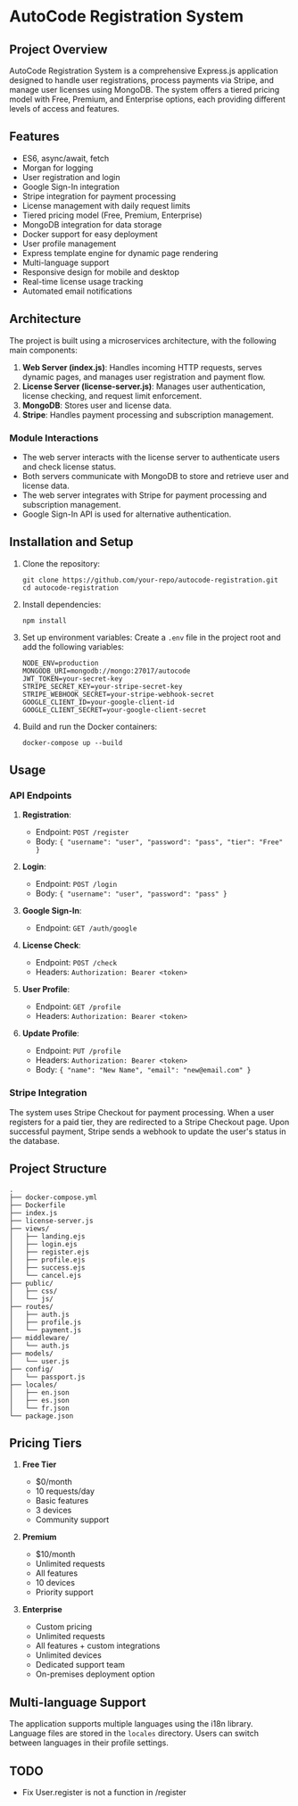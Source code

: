 # AutoCode Registration System

## Project Overview

AutoCode Registration System is a comprehensive Express.js application designed to handle user registrations, process payments via Stripe, and manage user licenses using MongoDB. The system offers a tiered pricing model with Free, Premium, and Enterprise options, each providing different levels of access and features.

## Features

-   ES6, async/await, fetch
-   Morgan for logging
-   User registration and login
-   Google Sign-In integration
-   Stripe integration for payment processing
-   License management with daily request limits
-   Tiered pricing model (Free, Premium, Enterprise)
-   MongoDB integration for data storage
-   Docker support for easy deployment
-   User profile management
-   Express template engine for dynamic page rendering
-   Multi-language support
-   Responsive design for mobile and desktop
-   Real-time license usage tracking
-   Automated email notifications

## Architecture

The project is built using a microservices architecture, with the following main components:

1. **Web Server (index.js)**: Handles incoming HTTP requests, serves dynamic pages, and manages user registration and payment flow.
2. **License Server (license-server.js)**: Manages user authentication, license checking, and request limit enforcement.
3. **MongoDB**: Stores user and license data.
4. **Stripe**: Handles payment processing and subscription management.

### Module Interactions

-   The web server interacts with the license server to authenticate users and check license status.
-   Both servers communicate with MongoDB to store and retrieve user and license data.
-   The web server integrates with Stripe for payment processing and subscription management.
-   Google Sign-In API is used for alternative authentication.

## Installation and Setup

1. Clone the repository:

    ```
    git clone https://github.com/your-repo/autocode-registration.git
    cd autocode-registration
    ```

2. Install dependencies:

    ```
    npm install
    ```

3. Set up environment variables:
   Create a `.env` file in the project root and add the following variables:

    ```
    NODE_ENV=production
    MONGODB_URI=mongodb://mongo:27017/autocode
    JWT_TOKEN=your-secret-key
    STRIPE_SECRET_KEY=your-stripe-secret-key
    STRIPE_WEBHOOK_SECRET=your-stripe-webhook-secret
    GOOGLE_CLIENT_ID=your-google-client-id
    GOOGLE_CLIENT_SECRET=your-google-client-secret
    ```

4. Build and run the Docker containers:
    ```
    docker-compose up --build
    ```

## Usage

### API Endpoints

1. **Registration**:

    - Endpoint: `POST /register`
    - Body: `{ "username": "user", "password": "pass", "tier": "Free" }`

2. **Login**:

    - Endpoint: `POST /login`
    - Body: `{ "username": "user", "password": "pass" }`

3. **Google Sign-In**:

    - Endpoint: `GET /auth/google`

4. **License Check**:

    - Endpoint: `POST /check`
    - Headers: `Authorization: Bearer <token>`

5. **User Profile**:

    - Endpoint: `GET /profile`
    - Headers: `Authorization: Bearer <token>`

6. **Update Profile**:

    - Endpoint: `PUT /profile`
    - Headers: `Authorization: Bearer <token>`
    - Body: `{ "name": "New Name", "email": "new@email.com" }`

### Stripe Integration

The system uses Stripe Checkout for payment processing. When a user registers for a paid tier, they are redirected to a Stripe Checkout page. Upon successful payment, Stripe sends a webhook to update the user's status in the database.

## Project Structure

```
.
├── docker-compose.yml
├── Dockerfile
├── index.js
├── license-server.js
├── views/
│   ├── landing.ejs
│   ├── login.ejs
│   ├── register.ejs
│   ├── profile.ejs
│   ├── success.ejs
│   └── cancel.ejs
├── public/
│   ├── css/
│   └── js/
├── routes/
│   ├── auth.js
│   ├── profile.js
│   └── payment.js
├── middleware/
│   └── auth.js
├── models/
│   └── user.js
├── config/
│   └── passport.js
├── locales/
│   ├── en.json
│   ├── es.json
│   └── fr.json
└── package.json
```

## Pricing Tiers

1. **Free Tier**

    - $0/month
    - 10 requests/day
    - Basic features
    - 3 devices
    - Community support

2. **Premium**

    - $10/month
    - Unlimited requests
    - All features
    - 10 devices
    - Priority support

3. **Enterprise**
    - Custom pricing
    - Unlimited requests
    - All features + custom integrations
    - Unlimited devices
    - Dedicated support team
    - On-premises deployment option

## Multi-language Support

The application supports multiple languages using the i18n library. Language files are stored in the `locales` directory. Users can switch between languages in their profile settings.

## TODO

-   Fix User.register is not a function in /register